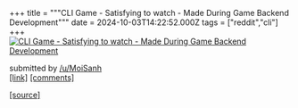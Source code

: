 +++
title = """CLI Game - Satisfying to watch - Made During Game Backend Development"""
date = 2024-10-03T14:22:52.000Z
tags = ["reddit","cli"]
+++
[![CLI Game - Satisfying to watch - Made During Game Backend Development](https://external-preview.redd.it/OHJ4ZjY0NjZ3anNkMbI2Kr6hh8cumahCg1xanBqjTxkL6KKzPNLieGJRAwAc.png?width=640&crop=smart&auto=webp&s=ca24c3641b3673335ac923cabe00c6a7bba8017e "CLI Game - Satisfying to watch - Made During Game Backend Development")](https://www.reddit.com/r/commandline/comments/1fv8xzt/cli_game_satisfying_to_watch_made_during_game/)

submitted by [/u/MoiSanh](https://www.reddit.com/user/MoiSanh)  
[\[link\]](https://v.redd.it/swmtr566wjsd1) [\[comments\]](https://www.reddit.com/r/commandline/comments/1fv8xzt/cli_game_satisfying_to_watch_made_during_game/)

[[source]](https://www.reddit.com/r/commandline/comments/1fv8xzt/cli_game_satisfying_to_watch_made_during_game/)
